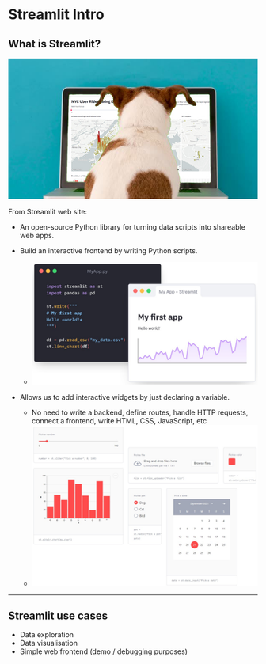# Streamlit Intro

## What is Streamlit?

![streamlit-intro](../resources/streamlit-intro.jpg)


From Streamlit web site:

* An open-source Python library for turning data scripts into shareable web apps.

* Build an interactive frontend by writing Python scripts.
  * ![streamlit-app](../resources/streamlit-app.jpg)

* Allows us to add interactive widgets by just declaring a variable.
  * No need to write a backend, define routes, handle HTTP requests, connect a frontend, write HTML, CSS, JavaScript, etc
  * ![streamlit-widgets](../resources/streamlit-widgets.jpg)


---
## Streamlit use cases

* Data exploration
* Data visualisation
* Simple web frontend (demo / debugging purposes)

